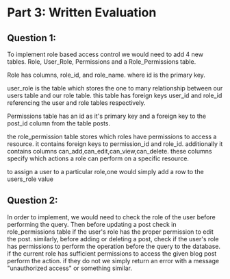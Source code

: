 # Part 3: Written Evaluation
## Question 1: 

To implement role based access control 
we would need to add 4 new tables. Role, User_Role, Permissions and a Role_Permissions table.

Role has columns, role_id, and role_name. where id is the primary key.

user_role is the table which stores the one to many relationship between our users table and our role table. 
this table has foreign keys user_id and role_id referencing the user and role tables respectively.

Permissions table has an id as it's primary key and a foreign key to the post_id column from the table posts.

the role_permission table stores which roles have permissions to access a resource.
it contains foreign keys to permission_id and role_id. 
additionally it contains columns can_add,can_edit,can_view,can_delete.
these columns specify which actions a role can perform on a specific resource.

to assign a user to a particular role,one would simply add a row to the users_role value

## Question 2:
 
In order to implement, we would need to check the role of the user before performing the query. Then before updating a post check in role_permissions table if the user's role has the proper permission to edit the post.
similarly, before adding or deleting a post, check if the user's role has permissions to perform the operation 
 before the query to the database. if the current role has sufficient permissions to access the given blog post perform the action.
if they do not we simply return an error with a message "unauthorized access" or something similar. 